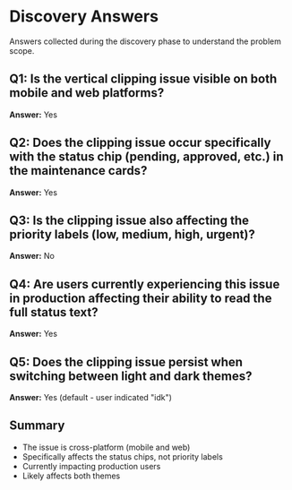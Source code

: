 # Discovery Answers

Answers collected during the discovery phase to understand the problem scope.

## Q1: Is the vertical clipping issue visible on both mobile and web platforms?
**Answer:** Yes

## Q2: Does the clipping issue occur specifically with the status chip (pending, approved, etc.) in the maintenance cards?
**Answer:** Yes

## Q3: Is the clipping issue also affecting the priority labels (low, medium, high, urgent)?
**Answer:** No

## Q4: Are users currently experiencing this issue in production affecting their ability to read the full status text?
**Answer:** Yes

## Q5: Does the clipping issue persist when switching between light and dark themes?
**Answer:** Yes (default - user indicated "idk")

## Summary
- The issue is cross-platform (mobile and web)
- Specifically affects the status chips, not priority labels
- Currently impacting production users
- Likely affects both themes